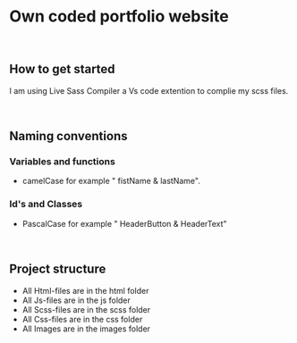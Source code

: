 # Own coded portfolio website

<br />

## How to get started

I am using Live Sass Compiler a Vs code extention to complie my scss files.

<br />

## Naming conventions

### Variables and functions

- camelCase for example " fistName & lastName".

### Id's and Classes

- PascalCase for example " HeaderButton & HeaderText"

<br />

## Project structure

- All Html-files are in the html folder
- All Js-files are in the js folder
- All Scss-files are in the scss folder
- All Css-files are in the css folder
- All Images are in the images folder
